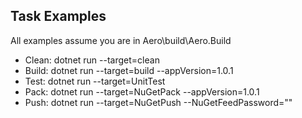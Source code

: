 ## Task Examples
All examples assume you are in Aero\build\Aero.Build

- Clean: dotnet run --target=clean
- Build: dotnet run --target=build --appVersion=1.0.1
- Test: dotnet run --target=UnitTest
- Pack: dotnet run --target=NuGetPack --appVersion=1.0.1
- Push: dotnet run --target=NuGetPush --NuGetFeedPassword=""
